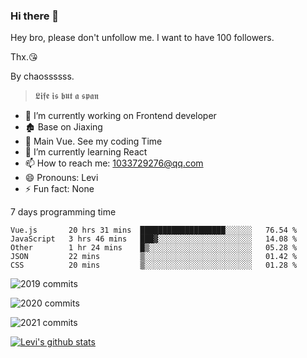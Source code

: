 ### Hi there 👋

Hey bro, please don't unfollow me. I want to have 100 followers.

Thx.😘

By chaossssss.

> 𝕷𝖎𝖋𝖊 𝖎𝖘 𝖇𝖚𝖙 𝖆 𝖘𝖕𝖆𝖓

- 🔭 I’m currently working on Frontend developer
- 🏚  Base on Jiaxing
- 🔨 Main Vue. See my coding Time
- 🌱 I’m currently learning React
- 📫 How to reach me: 1033729276@qq.com
- 😄 Pronouns: Levi
- ⚡ Fun fact: None


7 days programming time



<!--START_SECTION:waka-->
```text
Vue.js       20 hrs 31 mins  ███████████████████░░░░░░   76.54 % 
JavaScript   3 hrs 46 mins   ███▓░░░░░░░░░░░░░░░░░░░░░   14.08 % 
Other        1 hr 24 mins    █▒░░░░░░░░░░░░░░░░░░░░░░░   05.28 % 
JSON         22 mins         ▒░░░░░░░░░░░░░░░░░░░░░░░░   01.42 % 
CSS          20 mins         ▒░░░░░░░░░░░░░░░░░░░░░░░░   01.28 % 
```
<!--END_SECTION:waka-->


![2019 commits](https://i.bmp.ovh/imgs/2022/06/09/40ea8ef53dc6a071.png)

![2020 commits](https://i.bmp.ovh/imgs/2022/06/09/3d3f42d583997994.png)

![2021 commits](https://i.bmp.ovh/imgs/2022/06/09/be5c22a2f85ef63e.png)

[![Levi's github stats](https://github-readme-stats.vercel.app/api?username=chaossssss)](https://github.com/anuraghazra/github-readme-stats)
